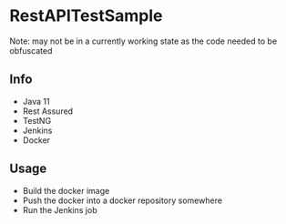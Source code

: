 # RestAPITestSample

Note: may not be in a currently working state as the code needed to be obfuscated

## Info
- Java 11
- Rest Assured
- TestNG
- Jenkins
- Docker

## Usage
 - Build the docker image
 - Push the docker into a docker repository somewhere
 - Run the Jenkins job
